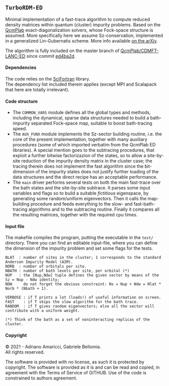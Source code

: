 ## `TurboRDM-ED`

Minimal implementation of a fast-trace algorithm to compute reduced density matrices within quantum (cluster) impurity problems. Based on the [QcmPlab](https://github.com/QcmPlab) exact-diagonalization solvers, whose Fock-space structure is assumed. More specifically here we assume Sz-conservation, implemented in a generalized Lin-Gubernatis scheme. More info available [on the arXiv](https://arxiv.org/abs/2105.06806).

The algorithm is fully included on the master branch of [QcmPlab/CDMFT-LANC-ED](https://github.com/QcmPlab/CDMFT-LANC-ED) since commit [ed4ba2d](https://github.com/QcmPlab/CDMFT-LANC-ED/commit/ed4ba2d798d31588da7675565e2dd0c1ce821744).

#### Dependencies

The code relies on the [SciFortran](https://github.com/QcmPlab/SciFortran) library.  
The dependency list included therein applies (except MPI and Scalapack that here are totally irrelevant).

#### Code structure

- The `COMMON_VARS` module defines all the global types and methods, including the dynamical, sparse data structures needed to build a bath-impurity separated Fock-space map, suitable to boost bath-tracing speed.
- The `AUX_FUNX` module implements the Sz-sector building routine, i.e. the core of the present implementation, together with many auxiliary procedures (some of which imported verbatim from the QcmPlab ED libraries). A special mention goes to the subtracing procedures, that exploit a further bitwise factorizazion of the states, so to allow a site-by-site reduction of the impurity density matrix in the cluster case; the tracing therein does not implement the fast algorithm since the bit-dimension of the impurity states does not justify further loading of the data structures and the direct recipe has an acceptable performance.
- The `main` driver performs several tests on both the main fast-trace over the bath states and the site-by-site subtrace. It parses some input variables and flags so to build a suitable _fictitious_ eigenspace, by generating some random/uniform eigenvectors. Then it calls the map-building procedure and feeds everything to the slow- and fast-bath-tracing algorithms and to the subtracing routine. Finally it compares all the resulting matrices, together with the required cpu times.

#### Input file

The makefile compiles the program, putting the executable in the `test/` directory. There you can find an editable input-file, where you can define the dimension of the impurity problem and set some flags for the tests.

```
NLAT  : number of sites in the cluster; 1 corresponds to the standard Anderson Impurity Model (AIM).
NORB  : number of orbitals per site.
NBATH : number of bath levels per site, per orbital (*)
NUP   : the [Nup,Ndw] tuple defines the given sector by means of the Sz = Nup - Ndw identity;
NDW     do not forget the obvious constraint: Ns = Nup + Ndw = Nlat * Norb * (Nbath + 1).

VERBOSE : if T prints a lot (loads!) of useful information on screen.
FAST    : if T skips the slow algorithm for the bath trace.
RANDOM  : if T gives random eigenvectors; else all the sector will contribute with a uniform weight.

(*) Think of the bath as a set of noninteracting replicas of the cluster.
```


#### Copyright

© 2021 - Adriano Amaricci, Gabriele Bellomia.  
All rights reserved.

The software is provided with no license, as such it is protected by copyright. The software is provided as it is and can be read and copied, in agreement with the Terms of Service of GITHUB. Use of the code is constrained to authors agreement.
